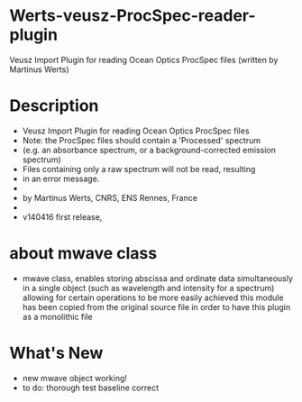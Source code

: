 # Werts-veusz-ProcSpec-reader-plugin
Veusz Import Plugin for reading Ocean Optics ProcSpec files (written by Martinus Werts)

# Description
- Veusz Import Plugin for reading Ocean Optics ProcSpec files
- Note: the ProcSpec files should contain a 'Processed' spectrum
- (e.g. an absorbance spectrum, or a background-corrected emission spectrum)
- Files containing only a raw spectrum will not be read, resulting
- in an error message.
- 
- by Martinus Werts, CNRS, ENS Rennes, France
-
- v140416   first release, 

# about mwave class
- mwave class, enables storing abscissa and ordinate data simultaneously in a single object (such as wavelength and intensity for a spectrum) allowing for certain operations to be more easily achieved this module has been copied from the original source file in order to have this plugin as a monolithic file

# What's New
- new mwave object working!
- to do: thorough test baseline correct
